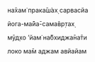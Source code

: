 на̄хам̇ прака̄ш́ах̣ сарвасйа

йога-ма̄йа̄-сама̄вр̣тах̣

мӯд̣хо ’йам̇ на̄бхиджа̄на̄ти

локо ма̄м аджам авйайам